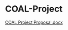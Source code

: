 # COAL-Project


[COAL Project Proposal.docx](https://github.com/user-attachments/files/19404401/COAL.Project.Proposal.docx)
